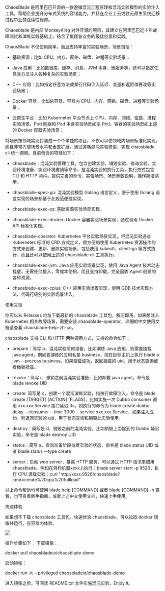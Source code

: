ChaosBlade 是阿里巴巴开源的一款遵循混沌工程原理和混沌实验模型的实验注入工具，帮助企业提升分布式系统的容错能力，并且在企业上云或往云原生系统迁移过程中业务连续性保障。

Chaosblade 是内部 MonkeyKing 对外开源的项目，其建立在阿里巴巴近十年故障测试和演练实践基础上，结合了集团各业务的最佳创意和实践。

ChaosBlade 不仅使用简单，而且支持丰富的实验场景，场景包括：

- 基础资源：比如 CPU、内存、网络、磁盘、进程等实验场景；

- Java 应用：比如数据库、缓存、消息、JVM 本身、微服务等，还可以指定任意类方法注入各种复杂的实验场景；

- C++ 应用：比如指定任意方法或某行代码注入延迟、变量和返回值篡改等实验场景；

- Docker 容器：比如杀容器、容器内 CPU、内存、网络、磁盘、进程等实验场景；

- 云原生平台：比如 Kubernetes 平台节点上 CPU、内存、网络、磁盘、进程实验场景，Pod 网络和 Pod 本身实验场景如杀 Pod，容器的实验场景如上述的 Docker 容器实验场景；

将场景按领域实现封装成一个个单独的项目，不仅可以使领域内场景标准化实现，而且非常方便场景水平和垂直扩展，通过遵循混沌实验模型，实现 chaosblade cli 统一调用。目前包含的项目如下：

-  chaosblade：混沌实验管理工具，包含创建实验、销毁实验、查询实验、实验环境准备、实验环境撤销等命令，是混沌实验的执行工具，执行方式包含 CLI 和 HTTP 两种。提供完善的命令、实验场景、场景参数说明，操作简洁清晰。

-  chaosblade-spec-go: 混沌实验模型 Golang 语言定义，便于使用 Golang 语言实现的场景都基于此规范便捷实现。

-  chaosblade-exec-os: 基础资源实验场景实现。

-  chaosblade-exec-docker: Docker 容器实验场景实现，通过调用 Docker API 标准化实现。

-  chaosblade-operator: Kubernetes 平台实验场景实现，将混沌实验通过 Kubernetes 标准的 CRD 方式定义，很方便的使用 Kubernetes 资源操作的方式来创建、更新、删除实验场景，包括使用 kubectl、client-go 等方式执行，而且还可以使用上述的 chaosblade cli 工具执行。

-  chaosblade-exec-jvm: Java 应用实验场景实现，使用 Java Agent 技术动态挂载，无需任何接入，零成本使用，而且支持卸载，完全回收 Agent 创建的各种资源。

-  chaosblade-exec-cplus: C++ 应用实验场景实现，使用 GDB 技术实现方法、代码行级别的实验场景注入。

使用文档

你可以从 Releases 地址下载最新的 chaosblade 工具包，解压即用。如果想注入 Kubernetes 相关故障场景，需要安装 chaosblade-operator，详细的中文使用文档请查看 chaosblade-help-zh-cn。

chaosblade 支持 CLI 和 HTTP 两种调用方式，支持的命令如下：

- prepare：简写 p，混沌实验前的准备，比如演练 Java 应用，则需要挂载 java agent。例如要演练的应用名是 business，则在目标主机上执行 blade p jvm --process business。如果挂载成功，返回挂载的 uid，用于状态查询或者撤销挂载。

- revoke：简写 r，撤销之前混沌实验准备，比如卸载 java agent。命令是 blade revoke UID 

- create: 简写是 c，创建一个混沌演练实验，指执行故障注入。命令是 blade create [TARGET] [ACTION] [FLAGS]，比如实施一次 Dubbo consumer 调用 xxx.xxx.Service 接口延迟 3s，则执行的命令为 blade create dubbo delay --consumer --time 3000 --service xxx.xxx.Service，如果注入成功，则返回实验的 uid，用于状态查询和销毁此实验使用。

- destroy：简写是 d，销毁之前的混沌实验，比如销毁上面提到的 Dubbo 延迟实验，命令是 blade destroy UID 

- status：简写 s，查询准备阶段或者实验的状态，命令是 blade status UID 或者 blade status --type create 

- server：启动 web server，暴露 HTTP 服务，可以通过 HTTP 请求来调用 chaosblade。例如在目标机器xxxx上执行：blade server start -p 9526，执行 CPU 满载实验：curl "http:/xxxx:9526/chaosblade?cmd=create%20cpu%20fullload" 

以上命令帮助均可使用 blade help [COMMAND] 或者 blade [COMMAND] -h 查看，也可查看新手指南，或者上述中文使用文档，快速上手使用。

快速体验

如果想不下载 chaosblade 工具包，快速体验 chaosblade，可以拉取 docker 镜像并运行，在容器内体验。
 

![](https://gitee.com/hxc8/images5/raw/master/img/202407172358118.jpg)

操作步骤如下：
 下载镜像：

docker pull chaosbladeio/chaosblade-demo

启动镜像：

docker run -it --privileged chaosbladeio/chaosblade-demo

进入镜像之后，可阅读 README.txt 文件实施混沌实验，Enjoy it。